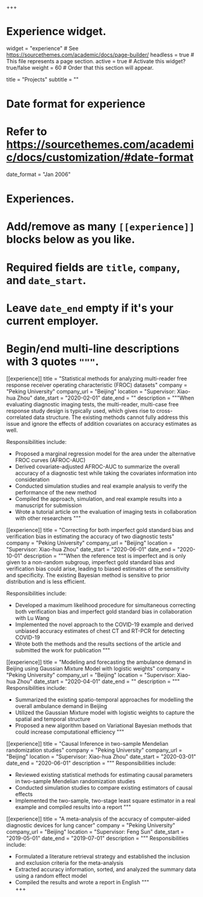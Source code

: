 +++
# Experience widget.
widget = "experience"  # See https://sourcethemes.com/academic/docs/page-builder/
headless = true  # This file represents a page section.
active = true  # Activate this widget? true/false
weight = 60  # Order that this section will appear.

title = "Projects"
subtitle = ""

# Date format for experience
#   Refer to https://sourcethemes.com/academic/docs/customization/#date-format
date_format = "Jan 2006"

# Experiences.
#   Add/remove as many `[[experience]]` blocks below as you like.
#   Required fields are `title`, `company`, and `date_start`.
#   Leave `date_end` empty if it's your current employer.
#   Begin/end multi-line descriptions with 3 quotes `"""`.

[[experience]]
  title = "Statistical methods for analyzing multi-reader free response receiver operating characteristic (FROC) datasets"
  company = "Peking University"
  company_url = "Beijing"
  location = "Supervisor: Xiao-hua Zhou"
  date_start = "2020-02-01"
  date_end = ""
  description = """When evaluating diagnostic imaging tests, the multi-reader, multi-case free response study design is typically used, which gives rise to cross-correlated data structure. The existing methods cannot fully address this issue and ignore the effects of addition covariates on accuracy estimates as well.
  
  Responsibilities include:
  
  * Proposed a marginal regression model for the area under the alternative FROC curves (AFROC-AUC)
  * Derived covariate-adjusted AFROC-AUC to summarize the overall accuracy of a diagnostic test while taking the covariates information into consideration
  * Conducted simulation studies and real example analysis to verify the performance of the new method
  * Compiled the approach, simulation, and real example results into a manuscript for submission
  * Wrote a tutorial article on the evaluation of imaging tests in collaboration with other researchers
  """

[[experience]]
  title = "Correcting for both imperfect gold standard bias and verification bias in estimating the accuracy of two diagnostic tests"
  company = "Peking University"
  company_url = "Beijing"
  location = "Supervisor: Xiao-hua Zhou"
  date_start = "2020-06-01"
  date_end = "2020-10-01"
  description = """When the reference test is imperfect and is only given to a non-random subgroup, imperfect gold standard bias and verification bias could arise, leading to biased estimates of the sensitivity and specificity. The existing Bayesian method is sensitive to prior distribution and is less efficient.
  
  Responsibilities include:
  
  * Developed a maximum likelihood procedure for simultaneous correcting both verification bias and imperfect gold standard bias in collaboration with Lu Wang
  * Implemented the novel approach to the COVID-19 example and derived unbiased accuracy estimates of chest CT and RT-PCR for detecting COVID-19
  * Wrote both the methods and the results sections of the article and submitted the work for publication
  """

[[experience]]
  title = "Modeling and forecasting the ambulance demand in Beijing using Gaussian Mixture Model with logistic weights"
  company = "Peking University"
  company_url = "Beijing"
  location = "Supervisor: Xiao-hua Zhou"
  date_start = "2020-04-01"
  date_end = ""
  description = """
  Responsibilities include:
  
  * Summarized the existing spatio-temporal approaches for modelling the overall ambulance demand in Beijing
  * Utilized the Gaussian Mixture model with logistic weights to capture the spatial and temporal structure
  * Proposed a new algorithm based on Variational Bayesian methods that could increase computational efficiency
  """
  
[[experience]]
  title = "Causal Inference in two-sample Mendelian randomization studies"
  company = "Peking University"
  company_url = "Beijing"
  location = "Supervisor: Xiao-hua Zhou"
  date_start = "2020-03-01"
  date_end = "2020-06-01"
  description = """
  Responsibilities include:
  
  * Reviewed existing statistical methods for estimating causal parameters in two-sample Mendelian randomization studies
  * Conducted simulation studies to compare existing estimators of causal effects
  * Implemented the two-sample, two-stage least square estimator in a real example and compiled results into a report
  """  
  
  [[experience]]
  title = "A meta-analysis of the accuracy of computer-aided diagnostic devices for lung cancer"
  company = "Peking University"
  company_url = "Beijing"
  location = "Supervisor: Feng Sun"
  date_start = "2019-05-01"
  date_end = "2019-07-01"
  description = """
  Responsibilities include:
  
  * Formulated a literature retrieval strategy and established the inclusion and exclusion criteria for the meta-analysis
  * Extracted accuracy information, sorted, and analyzed the summary data using a random effect model
  * Compiled the results and wrote a report in English
  """  
+++
